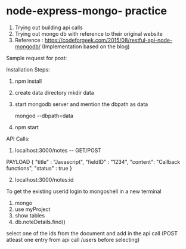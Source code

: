 # node-express-mongo- practice  



1) Trying out building api calls
2) Trying out mongo db with reference to their original website
3) Reference : https://codeforgeek.com/2015/08/restful-api-node-mongodb/ (Implementation based on the blog)

Sample request for post:


Installation Steps:

1) npm install

2) create data directory 
	mkdir data

3) start mongodb server and mention the dbpath as data 

	mongod --dbpath=data

4) npm start



API Calls:


1) localhost:3000/notes -- GET/POST

PAYLOAD
{
    "title" : "Javascript",
    "fieldID" : "1234",
    "content": "Callback functions",
    "status" : true
}


2) localhost:3000/notes:id 

To get the existing userid login to mongoshell in a new terminal

1) mongo
2) use myProject
3) show tables
4) db.noteDetails.find()


select one of the ids from the document and add in the api call (POST atleast one entry from api call /users before selecting) 








